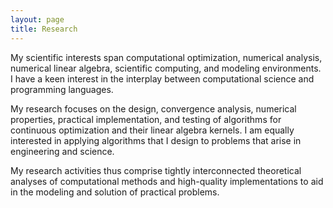 ```yaml
---
layout: page
title: Research
---
```


My scientific interests span computational optimization, numerical analysis, numerical linear algebra, scientific computing, and modeling environments.
I have a keen interest in the interplay between computational science and programming languages.

My research focuses on the design, convergence analysis, numerical properties, practical implementation, and testing of algorithms for continuous optimization and their linear algebra kernels.
I am equally interested in applying algorithms that I design to problems that arise in engineering and science.

My research activities thus comprise tightly interconnected theoretical analyses of computational methods and high-quality implementations to aid in the modeling and solution of practical problems.
